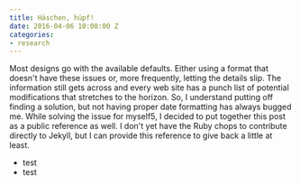 ```yaml
---
title: Häschen, hüpf!
date: 2016-04-06 10:08:00 Z
categories:
- research
---
```


Most designs go with the available defaults. Either using a format that doesn't have these issues or, more frequently, letting the details slip. The information still gets across and every web site has a punch list of potential modifications that stretches to the horizon. So, I understand putting off finding a solution, but not having proper date formatting has always bugged me. While solving the issue for myself5, I decided to put together this post as a public reference as well. I don't yet have the Ruby chops to contribute directly to Jekyll, but I can provide this reference to give back a little at least.

- test
- test
